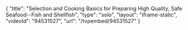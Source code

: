 {
    "title": "Selection and Cooking Basics for Preparing High Quality, Safe Seafood--Fish and Shellfish",
    "type": "solo",
    "layout": "iframe-static",
    "videoId": "94531527",
    "url": "\/tvpembed\/94531527"
}